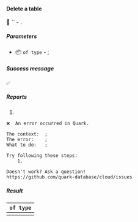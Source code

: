 #### Delete a table

🔧 `` - .

##### Parameters

* 📦 `` of type `` - ;

<!-- or...
🚫 This instruction takes no parameters.
-->

##### Success message

```
✅  
```

##### Reports

1. 
```
❌  An error occurred in Quark.

The context:  ;
The error:    ;
What to do:   ;

Try following these steps:
    1.  

Doesn't work? Ask a question!
https://github.com/quark-database/cloud/issues
```

##### Result

| `` of type `` |
|:-------------:|
|               |

<!-- or...
🚫 This instruction returns no result.
-->